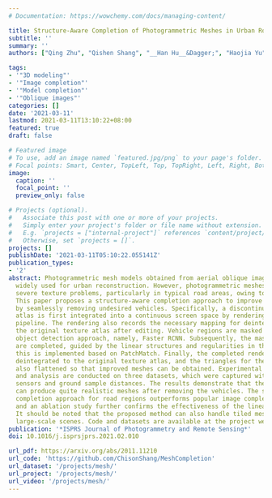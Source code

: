 ```yaml
---
# Documentation: https://wowchemy.com/docs/managing-content/

title: Structure-Aware Completion of Photogrammetric Meshes in Urban Road Environment
subtitle: ''
summary: ''
authors: ["Qing Zhu", "Qishen Shang", "__Han Hu__&Dagger;", "Haojia Yu", "Ruofei Zhong"]

tags:
- '"3D modeling"'
- '"Image completion"'
- '"Model completion"'
- '"Oblique images"'
categories: []
date: '2021-03-11'
lastmod: 2021-03-11T13:10:22+08:00
featured: true
draft: false

# Featured image
# To use, add an image named `featured.jpg/png` to your page's folder.
# Focal points: Smart, Center, TopLeft, Top, TopRight, Left, Right, BottomLeft, Bottom, BottomRight.
image:
  caption: ''
  focal_point: ''
  preview_only: false

# Projects (optional).
#   Associate this post with one or more of your projects.
#   Simply enter your project's folder or file name without extension.
#   E.g. `projects = ["internal-project"]` references `content/project/deep-learning/index.md`.
#   Otherwise, set `projects = []`.
projects: []
publishDate: '2021-03-11T05:10:22.055141Z'
publication_types:
- '2'
abstract: Photogrammetric mesh models obtained from aerial oblique images have been
  widely used for urban reconstruction. However, photogrammetric meshes suffer from
  severe texture problems, particularly in typical road areas, owing to occlusion.
  This paper proposes a structure-aware completion approach to improve mesh quality
  by seamlessly removing undesired vehicles. Specifically, a discontinuous texture
  atlas is first integrated into a continuous screen space by rendering trough a graphics
  pipeline. The rendering also records the necessary mapping for deintegration to
  the original texture atlas after editing. Vehicle regions are masked by a standard
  object detection approach, namely, Faster RCNN. Subsequently, the masked regions
  are completed, guided by the linear structures and regularities in the road region;
  this is implemented based on PatchMatch. Finally, the completed rendered image is
  deintegrated to the original texture atlas, and the triangles for the vehicles are
  also flattened so that improved meshes can be obtained. Experimental evaluation
  and analysis are conducted on three datasets, which were captured with different
  sensors and ground sample distances. The results demonstrate that the proposed method
  can produce quite realistic meshes after removing the vehicles. The structure-aware
  completion approach for road regions outperforms popular image completion methods,
  and an ablation study further confirms the effectiveness of the linear guidance.
  It should be noted that the proposed method can also handle tiled mesh models for
  large-scale scenes. Code and datasets are available at the project website https://vrlab.org.cn/~hanhu/projects/mesh.
publication: '*ISPRS Journal of Photogrammetry and Remote Sensing*'
doi: 10.1016/j.isprsjprs.2021.02.010

url_pdf: https://arxiv.org/abs/2011.11210
url_code: 'https://github.com/ChisonShang/MeshCompletion'
url_dataset: '/projects/mesh/'
url_project: '/projects/mesh/'
url_video: '/projects/mesh/'
---
```

